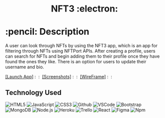 <h1 align="center">NFT3 :electron:</h1>
<h1>:pencil: Description</h1>
<p> A user can look through NFTs by using the NFT3 app, which is an app for filtering through NFTs using NFTPort APIs. 
    After creating a profile, users can search for NFTs and begin adding them to their profile once they have found the ones they like.
    There is an option for users to update their username and bio.
</p>
<a href="#">[Launch App]<a> :&nbsp :&nbsp
<a href="#">[Screenshots]<a> :&nbsp :&nbsp
<a href="#">[WireFrame]<a> :&nbsp :&nbsp

<h2>Technology Used</h2>

![HTML5](https://img.shields.io/badge/-HTML5-333?style=flat&logo=html5)
![JavaScript](https://img.shields.io/badge/-JavaScript-333?style=flat&logo=javascript) 
![CSS3](https://img.shields.io/badge/-CSS-333?style=flat&logo=css3)
![Github](https://img.shields.io/badge/-GitHub-333?style=flat&logo=github)
![VSCode](https://img.shields.io/badge/-VS_Code-333?style=flat&logo=visualstudio)
![Bootstrap](https://img.shields.io/badge/-Bootstrap-333?style=flat&logo=bootstrap)
![MongoDB](https://img.shields.io/badge/-MongoDB-333?style=flat&logo=mongoDB)
![Node.js](https://img.shields.io/badge/-Node.js-333?style=flat&logo=node.js)
![Heroku](https://img.shields.io/badge/-Heroku-333?style=flat&logo=heroku)
![Trello](https://img.shields.io/badge/-Trello-333?style=flat&logo=trello)
![React](https://img.shields.io/badge/-React-333?style=flat&logo=react)
![Figma](https://img.shields.io/badge/-Figma-333?style=flat&logo=figma)
![Npm](https://img.shields.io/badge/-Npm-333?style=flat&logo=npm)
